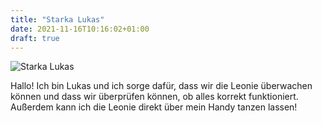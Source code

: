 ```yaml
---
title: "Starka Lukas"
date: 2021-11-16T10:16:02+01:00
draft: true
---
```


![Starka Lukas](./../../../images/starka.jpg)

Hallo! Ich bin Lukas und ich sorge dafür, dass wir die Leonie überwachen können und dass wir überprüfen können, ob alles korrekt funktioniert. Außerdem kann ich die Leonie direkt über mein Handy tanzen lassen!

